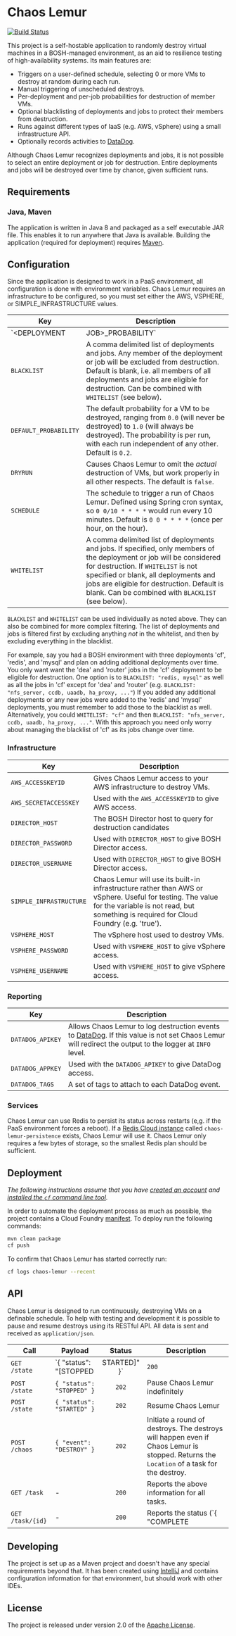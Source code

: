 # Chaos Lemur
[![Build Status](https://travis-ci.org/pivotal-cf/chaos-lemur.svg)](https://travis-ci.org/pivotal-cf/chaos-lemur)

This project is a self-hostable application to randomly destroy virtual machines in a BOSH-managed environment, as an aid to resilience testing of high-availability systems. Its main features are:

* Triggers on a user-defined schedule, selecting 0 or more VMs to destroy at random during each run.
* Manual triggering of unscheduled destroys.
* Per-deployment and per-job probabilities for destruction of member VMs.
* Optional blacklisting of deployments and jobs to protect their members from destruction.
* Runs against different types of IaaS (e.g. AWS, vSphere) using a small infrastructure API.
* Optionally records activities to [DataDog][d].

Although Chaos Lemur recognizes deployments and jobs, it is not possible to select an entire deployment or job for destruction. Entire deployments and jobs will be destroyed over time by chance, given sufficient runs.


## Requirements
### Java, Maven
The application is written in Java 8 and packaged as a self executable JAR file. This enables it to run anywhere that Java is available. Building the application (required for deployment) requires [Maven][m].

## Configuration
Since the application is designed to work in a PaaS environment, all configuration is done with environment variables. Chaos Lemur requires an infrastructure to be configured, so you must set either the AWS, VSPHERE, or SIMPLE_INFRASTRUCTURE values.

| Key | Description
| --- | -----------
| `<DEPLOYMENT | JOB>_PROBABILITY` | The probability for a given deployment or job, overriding the default. For example, `REDIS_PROBABILITY` set to `0.3` means that VMs in the `redis` job will be destroyed more often than a default VM.
| `BLACKLIST` | A comma delimited list of deployments and jobs. Any member of the deployment or job will be excluded from destruction. Default is blank, i.e. all members of all deployments and jobs are eligible for destruction. Can be combined with `WHITELIST` (see below).
| `DEFAULT_PROBABILITY` | The default probability for a VM to be destroyed, ranging from `0.0` (will never be destroyed) to `1.0` (will always be destroyed). The probability is per run, with each run independent of any other. Default is `0.2`.
| `DRYRUN` | Causes Chaos Lemur to omit the _actual_ destruction of VMs, but work properly in all other respects.  The default is `false`.
| `SCHEDULE` | The schedule to trigger a run of Chaos Lemur. Defined using Spring cron syntax, so `0 0/10 * * * *` would run every 10 minutes. Default is  `0 0 * * * *` (once per hour, on the hour).
| `WHITELIST` | A comma delimited list of deployments and jobs. If specified, only members of the deployment or job will be considered for destruction. If `WHITELIST` is not specified or blank, all deployments and jobs are eligible for destruction. Default is blank. Can be combined with `BLACKLIST` (see below).

`BLACKLIST` and `WHITELIST` can be used individually as noted above. They can also be combined for more complex filtering.
The list of deployments and jobs is filtered first by excluding anything _not_ in the whitelist, and then by excluding everything in the blacklist.

For example, say you had a BOSH environment with three deployments 'cf', 'redis', and 'mysql' and plan on adding additional deployments over time. You only want want the 'dea' and 'router' jobs in the 'cf' deployment to be eligible for destruction. One option is to `BLACKLIST: "redis, mysql"` as well as all the jobs in 'cf' except for 'dea' and 'router' (e.g. `BLACKLIST: "nfs_server, ccdb, uaadb, ha_proxy, ..."`) If you added any additional deployments or any new jobs were added to the 'redis' and 'mysql' deployments, you must remember to add those to the blacklist as well. Alternatively, you could `WHITELIST: "cf"` and then `BLACKLIST: "nfs_server, ccdb, uaadb, ha_proxy, ..."`.  With this approach you need only worry about managing the blacklist of 'cf' as its jobs change over time.

### Infrastructure

| Key | Description
| --- | -----------
| `AWS_ACCESSKEYID` | Gives Chaos Lemur access to your AWS infrastructure to destroy VMs.
| `AWS_SECRETACCESSKEY` | Used with the `AWS_ACCESSKEYID` to give AWS access.
| `DIRECTOR_HOST` | The BOSH Director host to query for destruction candidates
| `DIRECTOR_PASSWORD` | Used with `DIRECTOR_HOST` to give BOSH Director access.
| `DIRECTOR_USERNAME` | Used with `DIRECTOR_HOST` to give BOSH Director access.
| `SIMPLE_INFRASTRUCTURE` | Chaos Lemur will use its built-in infrastructure rather than AWS or vSphere. Useful for testing. The value for the variable is not read, but something is required for Cloud Foundry (e.g. 'true').
| `VSPHERE_HOST` | The vSphere host used to destroy VMs.
| `VSPHERE_PASSWORD` | Used with `VSPHERE_HOST` to give vSphere access.
| `VSPHERE_USERNAME` | Used with `VSPHERE_HOST` to give vSphere access.

### Reporting

| Key | Description
| --- | -----------
| `DATADOG_APIKEY` | Allows Chaos Lemur to log destruction events to [DataDog][d]. If this value is not set Chaos Lemur will redirect the output to the logger at `INFO` level.
| `DATADOG_APPKEY` | Used with the `DATADOG_APIKEY` to give DataDog access.
| `DATADOG_TAGS` | A set of tags to attach to each DataDog event.

### Services
Chaos Lemur can use Redis to persist its status across restarts (e,g. if the PaaS environment forces a reboot). If a [Redis Cloud instance][r] called `chaos-lemur-persistence` exists, Chaos Lemur will use it. Chaos Lemur only requires a few bytes of storage, so the smallest Redis plan should be sufficient.

## Deployment
_The following instructions assume that you have [created an account][c] and [installed the `cf` command line tool][i]._

In order to automate the deployment process as much as possible, the project contains a Cloud Foundry [manifest][a].  To deploy run the following commands:

```bash
mvn clean package
cf push
```

To confirm that Chaos Lemur has started correctly run:

```bash
cf logs chaos-lemur --recent
```


## API
Chaos Lemur is designed to run continuously, destroying VMs on a definable schedule. To help with testing and development it is possible to pause and resume destroys using its RESTful API. All data is sent and received as `application/json`.

| Call | Payload | Status | Description
| ---- | ------- | :----: | -----------
| `GET  /state` | `{ "status": "[STOPPED | STARTED]" }`| `200` | Return the current status
| `POST /state` | `{ "status": "STOPPED" }` | `202` | Pause Chaos Lemur indefinitely
| `POST /state` | `{ "status": "STARTED" }` | `202` | Resume Chaos Lemur
| `POST /chaos` | `{ "event": "DESTROY" }` | `202` | Initiate a round of destroys. The destroys will happen even if Chaos Lemur is stopped. Returns the `Location` of a task for the destroy.
| `GET /task` | - | `200` | Reports the above information for all tasks.
| `GET /task/{id}` | - | `200` | Reports the status (`{ "COMPLETE | IN_PROGRESS" }`), trigger (`{ MANUAL | SCHEDULED )`), start date/time, and links for task `{id}`.


## Developing
The project is set up as a Maven project and doesn't have any special requirements beyond that. It has been created using [IntelliJ][j] and contains configuration information for that environment, but should work with other IDEs.


## License
The project is released under version 2.0 of the [Apache License][a].

[a]: http://www.apache.org/licenses/LICENSE-2.0
[r]: http://docs.run.pivotal.io/marketplace/services/rediscloud.html
[c]: https://console.run.pivotal.io/register
[d]: https://www.datadoghq.com
[i]: http://docs.run.pivotal.io/devguide/installcf/install-go-cli.html
[j]: http://www.jetbrains.com/idea/
[a]: manifest.yml
[m]: http://maven.apache.org
